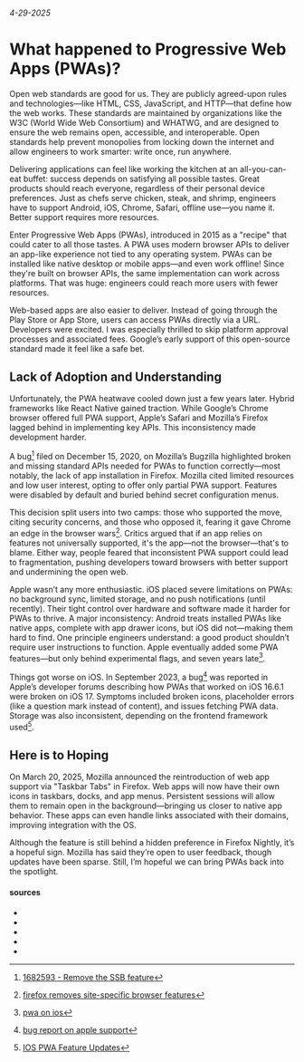 ###### 4-29-2025
# What happened to Progressive Web Apps (PWAs)?
Open web standards are good for us. They are publicly agreed-upon rules and technologies—like HTML, CSS, JavaScript, and HTTP—that define how the web works. These standards are maintained by organizations like the W3C (World Wide Web Consortium) and WHATWG, and are designed to ensure the web remains open, accessible, and interoperable. Open standards help prevent monopolies from locking down the internet and allow engineers to work smarter: write once, run anywhere.

Delivering applications can feel like working the kitchen at an all-you-can-eat buffet: success depends on satisfying all possible tastes. Great products should reach everyone, regardless of their personal device preferences. Just as chefs serve chicken, steak, and shrimp, engineers have to support Android, iOS, Chrome, Safari, offline use—you name it. Better support requires more resources.

Enter Progressive Web Apps (PWAs), introduced in 2015 as a "recipe" that could cater to all those tastes. A PWA uses modern browser APIs to deliver an app-like experience not tied to any operating system. PWAs can be installed like native desktop or mobile apps—and even work offline! Since they're built on browser APIs, the same implementation can work across platforms. That was huge: engineers could reach more users with fewer resources.

Web-based apps are also easier to deliver. Instead of going through the Play Store or App Store, users can access PWAs directly via a URL. Developers were excited. I was especially thrilled to skip platform approval processes and associated fees. Google’s early support of this open-source standard made it feel like a safe bet.

## Lack of Adoption and Understanding
Unfortunately, the PWA heatwave cooled down just a few years later. Hybrid frameworks like React Native gained traction. While Google’s Chrome browser offered full PWA support, Apple’s Safari and Mozilla’s Firefox lagged behind in implementing key APIs. This inconsistency made development harder.

A bug[^1] filed on December 15, 2020, on Mozilla’s Bugzilla highlighted broken and missing standard APIs needed for PWAs to function correctly—most notably, the lack of app installation in Firefox. Mozilla cited limited resources and low user interest, opting to offer only partial PWA support. Features were disabled by default and buried behind secret configuration menus.

This decision split users into two camps: those who supported the move, citing security concerns, and those who opposed it, fearing it gave Chrome an edge in the browser wars[^2]. Critics argued that if an app relies on features not universally supported, it's the app—not the browser—that's to blame. Either way, people feared that inconsistent PWA support could lead to fragmentation, pushing developers toward browsers with better support and undermining the open web.

Apple wasn’t any more enthusiastic. iOS placed severe limitations on PWAs: no background sync, limited storage, and no push notifications (until recently). Their tight control over hardware and software made it harder for PWAs to thrive. A major inconsistency: Android treats installed PWAs like native apps, complete with app drawer icons, but iOS did not—making them hard to find. One principle engineers understand: a good product shouldn’t require user instructions to function. Apple eventually added some PWA features—but only behind experimental flags, and seven years late[^3].

Things got worse on iOS. In September 2023, a bug[^4] was reported in Apple’s developer forums describing how PWAs that worked on iOS 16.6.1 were broken on iOS 17. Symptoms included broken icons, placeholder errors (like a question mark instead of content), and issues fetching PWA data. Storage was also inconsistent, depending on the frontend framework used[^5].

## Here is to Hoping
On March 20, 2025, Mozilla announced the reintroduction of web app support via "Taskbar Tabs" in Firefox. Web apps will now have their own icons in taskbars, docks, and app menus. Persistent sessions will allow them to remain open in the background—bringing us closer to native app behavior. These apps can even handle links associated with their domains, improving integration with the OS.

Although the feature is still behind a hidden preference in Firefox Nightly, it’s a hopeful sign. Mozilla has said they’re open to user feedback, though updates have been sparse. Still, I’m hopeful we can bring PWAs back into the spotlight.

#### sources
- [^1]: [1682593 - Remove the SSB feature](https://bugzilla.mozilla.org/show_bug.cgi?id=1682593)
- [^2]: [firefox removes site-specific browser features](https://news.ycombinator.com/item?id=25589177)
- [^3]: [pwa on ios](https://brainhub.eu/library/pwa-on-ios)
- [^4]: [bug report on apple support](https://developer.apple.com/forums/thread/737827)
- [^5]: [IOS PWA Feature Updates](https://firt.dev/ios-15.4b)